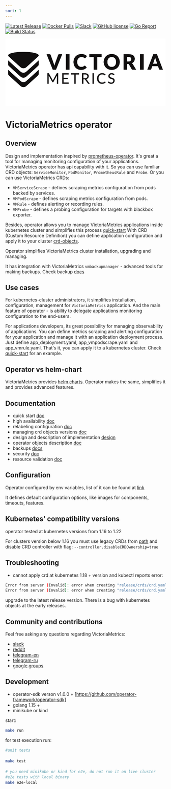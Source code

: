 ```yaml
---
sort: 1
---
```


[![Latest Release](https://img.shields.io/github/release/VictoriaMetrics/operator.svg?style=flat-square)](https://github.com/VictoriaMetrics/operator/releases/latest)
[![Docker Pulls](https://img.shields.io/docker/pulls/victoriametrics/operator.svg?maxAge=604800)](https://hub.docker.com/r/victoriametrics/operator)
[![Slack](https://img.shields.io/badge/join%20slack-%23victoriametrics-brightgreen.svg)](http://slack.victoriametrics.com/)
[![GitHub license](https://img.shields.io/github/license/VictoriaMetrics/operator.svg)](https://github.com/VictoriaMetrics/operator/blob/master/LICENSE)
[![Go Report](https://goreportcard.com/badge/github.com/VictoriaMetrics/operator)](https://goreportcard.com/report/github.com/VictoriaMetrics/operator)
[![Build Status](https://github.com/VictoriaMetrics/VictoriaMetrics/workflows/main/badge.svg)](https://github.com/VictoriaMetrics/operator/actions)

![Victoria Metrics logo](logo.png "Victoria Metrics")

# VictoriaMetrics operator

## Overview

 Design and implementation inspired by [prometheus-operator](https://github.com/prometheus-operator/prometheus-operator). It's great a tool for managing monitoring configuration of your applications. VictoriaMetrics operator has api capability with it.
So you can use familiar CRD objects: `ServiceMonitor`, `PodMonitor`, `PrometheusRule` and `Probe`. Or you can use VictoriaMetrics CRDs:
- `VMServiceScrape` - defines scraping metrics configuration from pods backed by services.
- `VMPodScrape` - defines scraping metrics configuration from pods.
- `VMRule` - defines alerting or recording rules.
- `VMProbe` - defines a probing configuration for targets with blackbox exporter.

Besides, operator allows you to manage VictoriaMetrics applications inside kubernetes cluster and simplifies this process [quick-start](/Operator/quick-start.html) 
With CRD (Custom Resource Definition) you can define application configuration and apply it to your cluster [crd-objects](/Operator/api.html). 

 Operator simplifies VictoriaMetrics cluster installation, upgrading and managing.
 
 It has integration with VictoriaMetrics `vmbackupmanager` - advanced tools for making backups. Check backup [docs](/Operator/backups.html)

## Use cases

 For kubernetes-cluster administrators, it simplifies installation, configuration, management for `VictoriaMetrics` application. And the main feature of operator -  is ability to delegate applications monitoring configuration to the end-users.
 
 For applications developers, its great possibility for managing observability of applications. You can define metrics scraping and alerting configuration for your application and manage it with an application deployment process. Just define app_deployment.yaml, app_vmpodscrape.yaml and app_vmrule.yaml. That's it, you can apply it to a kubernetes cluster. Check [quick-start](/Operator/quick-start.html) for an example.

## Operator vs helm-chart

VictoriaMetrics provides [helm charts](https://github.com/VictoriaMetrics/helm-charts). Operator makes the same, simplifies it and provides advanced features.

## Documentation

- quick start [doc](quick-start.html)
- high availability [doc](high-availability.html)
- relabeling configuration [doc](relabeling.html)
- managing crd objects versions [doc](managing-versions.html)
- design and description of implementation [design](design.html)
- operator objects description [doc](api.html)
- backups [docs](backups.html)
- security [doc](security.html)
- resource validation [doc](resources-validation.html)


## Configuration

 Operator configured by env variables, list of it can be found at [link](/vars.html)

 It defines default configuration options, like images for components, timeouts, features.


## Kubernetes' compatibility versions

operator tested at kubernetes versions 
from 1.16 to 1.22

 For clusters version below 1.16 you must use legacy CRDs from [path](config/crd/legacy) 
  and disable CRD controller with flag: `--controller.disableCRDOwnership=true`

## Troubleshooting

- cannot apply crd at kubernetes 1.18 + version and kubectl reports error:
```bash
Error from server (Invalid): error when creating "release/crds/crd.yaml": CustomResourceDefinition.apiextensions.k8s.io "vmalertmanagers.operator.victoriametrics.com" is invalid: [spec.validation.openAPIV3Schema.properties[spec].properties[initContainers].items.properties[ports].items.properties[protocol].default: Required value: this property is in x-kubernetes-list-map-keys, so it must have a default or be a required property, spec.validation.openAPIV3Schema.properties[spec].properties[containers].items.properties[ports].items.properties[protocol].default: Required value: this property is in x-kubernetes-list-map-keys, so it must have a default or be a required property]
Error from server (Invalid): error when creating "release/crds/crd.yaml": CustomResourceDefinition.apiextensions.k8s.io "vmalerts.operator.victoriametrics.com" is invalid: [
```
  upgrade to the latest release version. There is a bug with kubernetes objects at the early releases.

## Community and contributions

Feel free asking any questions regarding VictoriaMetrics:

* [slack](http://slack.victoriametrics.com/)
* [reddit](https://www.reddit.com/r/VictoriaMetrics/)
* [telegram-en](https://t.me/VictoriaMetrics_en)
* [telegram-ru](https://t.me/VictoriaMetrics_ru1)
* [google groups](https://groups.google.com/forum/#!forum/victorametrics-users)


## Development

- operator-sdk verson v1.0.0 +  [https://github.com/operator-framework/operator-sdk]
- golang 1.15 +
- minikube or kind

start:
```bash
make run
```

for test execution run:
```bash
#unit tests

make test 

# you need minikube or kind for e2e, do not run it on live cluster
#e2e tests with local binary
make e2e-local
```
